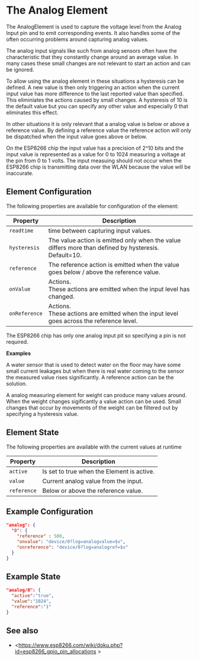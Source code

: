 # The Analog Element

The AnalogElement is used to capture the voltage level from the Analog Input pin and to emit corresponding events.
It also handles some of the often occurring problems around capturing analog values.

<!-- ![Button Properties and Actions](ButtonAPI.png) -->

The analog input signals like such from analog sensors often have the characteristic that they constantly change around an average value.
In many cases these small changes are not relevant to start an action and can be ignored. 

To allow using the analog element in these situations a hysteresis can be defined. A new value is then only triggering an action when the current input value has more difference to the last reported value than specified. This eliminiates the actions caused by small changes. 
A hysteresis of 10 is the default value but you can specify any other value and especially 0 that eliminates this effect.

In other situations it is only relevant that a analog value is below or above a reference value. 
By defining a reference value the reference action will only be dispatched when the input value goes above or below.

On the ESP8266 chip the input value has a precision of 2^10 bits and the input value is represented as a value for 0 to 1024 measuring a voltage at the pin from 0 to 1 volts. The input measuing should not occur when the ESP8266 chip is transmitting data over the WLAN because the value will be inaccurate.

## Element Configuration

The following properties are available for configuration of the element:

| Property      | Description                                                                                          |
| ------------- | ---------------------------------------------------------------------------------------------------- |
| `readtime`    | time between capturing input values.                                                                 |
| `hysteresis`  | The value action is emitted only when the value differs more than defined by hysteresis. Default=10. |
| `reference`   | The reference action is emitted when the value goes below / above the reference value.               |
| `onValue`     | Actions.<br/>These actions are emitted when the input level has changed.                             |
| `onReference` | Actions. <br/>These actions are emitted when the input level goes across the reference level.         |

<!-- \* This parameter must be specified. -->

The ESP8266 chip has only one analog input pit so specifying a pin is not required.

**Examples**

A water sensor that is used to detect water on the floor may have some small current leakages but when there is real water coming to the sensor the measured value rises significantly. A reference action can be the solution.

A analog measuring element for weight can produce many values around. When the weight changes sigificantly a value action can be used. Small changes that occur by movements of the weight can be filtered out by specifying a hysteresis value.  


## Element State

The following properties are available with the current values at runtime

| Property    | Description                                |
| ----------- | ------------------------------------------ |
| `active`    | Is set to true when the Element is active. |
| `value`     | Current analog value from the input.       |
| `reference` | Below or above the reference value.        |


## Example Configuration

```JSON
"analog": {
  "0": {
    "reference" : 500,
    "onvalue": "device/0?log=analogvalue=$v",
    "onreference": "device/0?log=analogref=$v"
  }
}
```

## Example State

```JSON
"analog/0": {
  "active":"true",
  "value":"1024",
  "reference":"1"
}
```

## See also

* <https://www.esp8266.com/wiki/doku.php?id=esp8266_gpio_pin_allocations  >
